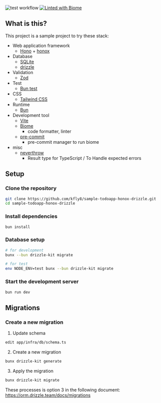 ![test workflow](https://github.com/github/docs/actions/workflows/test.yml/badge.svg)
[![Linted with Biome](https://img.shields.io/badge/Linted_with-Biome-60a5fa?style=flat&logo=biome)](https://biomejs.dev)


## What is this?

This project is a sample project to try these stack:

- Web application framework
    - [Hono](https://hono.dev/) + [honox](https://github.com/honojs/honox)
- Database
    - [SQLite](https://www.sqlite.org/)
    - [drizzle](https://orm.drizzle.team/)
- Validation
    - [Zod](https://zod.dev/)
- Test
    - [Bun test](https://bun.sh/docs/cli/test)
- CSS
    - [Tailwind CSS](https://tailwindcss.com/)
- Runtime
    - [Bun](https://bun.sh/)
- Development tool
    - [Vite](https://vite.dev/)
    - [Biome](https://biomejs.dev/)
        - code formatter, linter
    - [pre-commit](https://pre-commit.com/)
        - pre-commit manager to run biome
- misc
    - [neverthrow](https://github.com/supermacro/neverthrow)
        - Result type for TypeScript / To Handle expected errors

## Setup

### Clone the repository

```bash
git clone https://github.com/kfly8/sample-todoapp-honox-drizzle.git
cd sample-todoapp-honox-drizzle
```

### Install dependencies

```bash
bun install
```

### Database setup

```bash
# for development
bunx --bun drizzle-kit migrate

# for test
env NODE_ENV=test bunx --bun drizzle-kit migrate
```

### Start the development server

```bash
bun run dev
```

## Migrations

### Create a new migration

1. Update schema

```bash
edit app/infra/db/schema.ts
```

2. Create a new migration

```bash
bunx drizzle-kit generate
```

3. Apply the migration

```bash
bunx drizzle-kit migrate
```

These processes is option 3 in the following document:  https://orm.drizzle.team/docs/migrations


